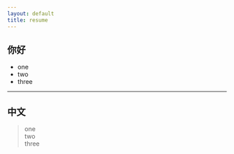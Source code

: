 ```yaml
---
layout: default
title: resume
---
```


## 你好
* one
* two
* three

---
## 中文
> one<br>
> two<br>
> three<br>

